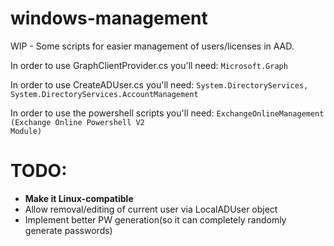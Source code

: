 # windows-management
WIP - Some scripts for easier management of users/licenses in AAD.

In order to use GraphClientProvider.cs you'll need:
<code>Microsoft.Graph</code>

In order to use CreateADUser.cs you'll need:
<code>System.DirectoryServices, System.DirectoryServices.AccountManagement</code>

In order to use the powershell scripts you'll need:
<code>ExchangeOnlineManagement (Exchange Online Powershell V2 Module)</code>


<h1>TODO:</h1>
<ul>
<li><strong>Make it Linux-compatible</strong></li>
<li>Allow removal/editing of current user via LocalADUser object</li>
<li>Implement better PW generation(so it can completely randomly generate passwords)</li>
</ul>
